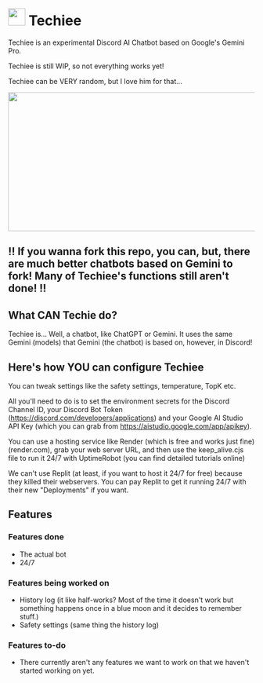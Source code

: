 # <img src="https://github.com/MerBudd/Techiee/assets/82082386/43cc9180-c22f-4418-8949-9834a5066089" width=35 height=35> Techiee

Techiee is an experimental Discord AI Chatbot based on Google's Gemini Pro.

Techiee is still WIP, so not everything works yet!

Techiee can be VERY random, but I love him for that...

<img src="https://github.com/MerBudd/Techiee/assets/82082386/d9b79ff9-9274-4959-8cd6-317026625c84" width=540 height=283>

## !! If you wanna fork this repo, you can, but, there are much better chatbots based on Gemini to fork! Many of Techiee's functions still aren't done! !!

## What CAN Techie do?

Techiee is... Well, a chatbot, like ChatGPT or Gemini. It uses the same Gemini (models) that Gemini (the chatbot) is based on, however, in Discord!

## Here's how YOU can configure Techiee

You can tweak settings like the safety settings, temperature, TopK etc.

All you'll need to do is to set the environment secrets for the Discord Channel ID, your Discord Bot Token (https://discord.com/developers/applications) and your Google AI Studio API Key (which you can grab from https://aistudio.google.com/app/apikey).

You can use a hosting service like Render (which is free and works just fine) (render.com), grab your web server URL, and then use the keep_alive.cjs file to run it 24/7 with UptimeRobot (you can find detailed tutorials online)

We can't use Replit (at least, if you want to host it 24/7 for free) because they killed their webservers. You can pay Replit to get it running 24/7 with their new "Deployments" if you want.

## Features

### Features done

- The actual bot
- 24/7

### Features being worked on

- History log (it like half-works? Most of the time it doesn't work but something happens once in a blue moon and it decides to remember stuff.)
- Safety settings (same thing the history log)

### Features to-do

- There currently aren't any features we want to work on that we haven't started working on yet.
